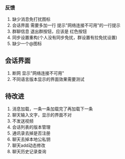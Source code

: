### 反馈
1. 缺少消息免打扰图标
2. 会话界面  需要多加一行 提示"网络连接不可用"的一行提示
3. 群聊信息 退出群按钮，应该是 红色按钮
4. 同步设置重构(个人没有同步免扰，群设置有拉免扰设置)
5. 缺少一个@图标

## 会话界面
1. 断网  显示"网络连接不可用"
2. 不同语言版本显示的界面效果需要测试

## 待改进
1. 消息加载，一条一条加载完了再加载下一条
2. 聊天输入文字，显示的界面不对
3. 不发送视频
4. 会话列表的版本管理
5. 通讯录去掉是否注册
6. 聊天去掉本地公私钥
7. 聊天add动态修改
8. 聊天历史记录查询

